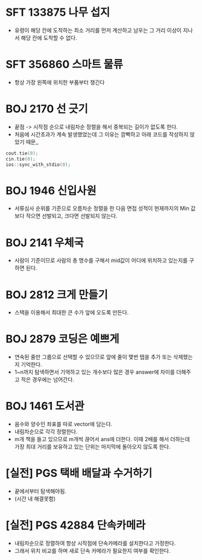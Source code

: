 # SFT 133875 나무 섭지
- 유령이 해당 칸에 도착하는 최소 거리를 먼저 계산하고 남우는 그 거리 이상이 지나서 해당 칸에 도착할 수 없다.

# SFT 356860 스마트 물류
- 항상 가장 왼쪽에 위치한 부품부터 챙긴다

# BOJ 2170 선 긋기
- 끝점 -> 시작점 순으로 내림차순 정렬을 해서 중복되는 길이가 없도록 한다.
- 처음에 시간초과가 계속 발생했었는데 그 이유는 깜빡하고 아래 코드를 작성하지 않았기 때문,,
```c++
cout.tie(0);
cin.tie(0);
ios::sync_with_stdio(0);
```

# BOJ 1946 신입사원 
- 서류심사 순위를 기준으로 오름차순 정렬을 한 다음 면접 성적이 현재까지의 Min 값보다 작으면 선발되고, 크다면 선발되지 않는다.

# BOJ 2141 우체국
- 사람이 기준이므로 사람의 총 명수를 구해서 mid값이 어디에 위치하고 있는지를 구하면 된다.

# BOJ 2812 크게 만들기 
- 스택을 이용해서 최대한 큰 수가 앞에 오도록 만든다.

# BOJ 2879 코딩은 예쁘게
- 연속된 줄만 그룹으로 선택할 수 있으므로 앞에 줄이 몇번 탭을 추가 또는 삭제했는지 기억한다. 
- 1~n까지 탐색하면서 기억하고 있는 개수보다 많은 경우 answer에 차이를 더해주고 적은 경우에는 넘어간다.


# BOJ 1461 도서관
- 음수와 양수인 좌표를 따로 vector에 담는다.
- 내림차순으로 각각 정렬한다.
- m개 책을 들고 있으므로 m개씩 끊어서 ans에 더한다. 이때 2배를 해서 더하는데 가장 최대 거리를 보유하고 있는 단위는 마지막에 돌아오지 않도록 한다.

# [실전] PGS 택배 배달과 수거하기
- 끝에서부터 탐색해야됨.
- (시간 내 해결못함)

# [실전] PGS 42884 단속카메라
- 내림차순으로 정렬하여 항상 시작점에 단속카메라를 설치한다고 가정한다. 
- 그래서 위치 비교를 하며 새로 단속 카메라가 필요한지 여부를 확인한다.